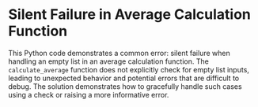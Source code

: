 # Silent Failure in Average Calculation Function
This Python code demonstrates a common error: silent failure when handling an empty list in an average calculation function. The `calculate_average` function does not explicitly check for empty list inputs, leading to unexpected behavior and potential errors that are difficult to debug.  The solution demonstrates how to gracefully handle such cases using a check or raising a more informative error.